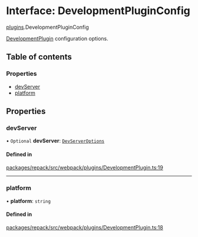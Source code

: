 # Interface: DevelopmentPluginConfig

[plugins](../modules/plugins.md).DevelopmentPluginConfig

[DevelopmentPlugin](../classes/plugins.DevelopmentPlugin.md) configuration options.

## Table of contents

### Properties

- [devServer](plugins.DevelopmentPluginConfig.md#devserver)
- [platform](plugins.DevelopmentPluginConfig.md#platform)

## Properties

### devServer

• `Optional` **devServer**: [`DevServerOptions`](DevServerOptions.md)

#### Defined in

[packages/repack/src/webpack/plugins/DevelopmentPlugin.ts:19](https://github.com/callstack/repack/blob/9e6a11a/packages/repack/src/webpack/plugins/DevelopmentPlugin.ts#L19)

___

### platform

• **platform**: `string`

#### Defined in

[packages/repack/src/webpack/plugins/DevelopmentPlugin.ts:18](https://github.com/callstack/repack/blob/9e6a11a/packages/repack/src/webpack/plugins/DevelopmentPlugin.ts#L18)
